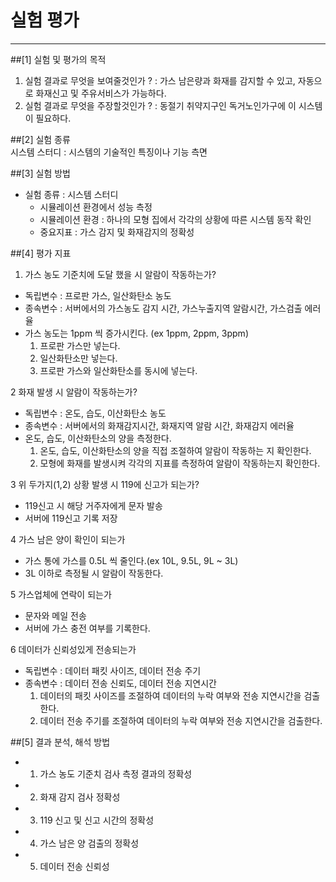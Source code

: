 # 실험 평가
--------
##[1] 실험 및 평가의 목적  
1. 실험 결과로 무엇을 보여줄것인가 ? : 가스 남은량과 화재를 감지할 수 있고, 자동으로 화재신고 및 주유서비스가 가능하다.  
2. 실험 결과로 무엇을 주장할것인가 ? : 동절기 취약지구인 독거노인가구에 이 시스템이 필요하다.  
    
##[2] 실험 종류  
 시스템 스터디 : 시스템의 기술적인 특징이나 기능 측면  
    
##[3] 실험 방법  
- 실험 종류 : 시스템 스터디  
    - 시뮬레이션 환경에서 성능 측정  
    - 시뮬레이션 환경 : 하나의 모형 집에서 각각의 상황에 따른 시스템 동작 확인  
    - 중요지표 : 가스 감지 및 화재감지의 정확성  
  
##[4] 평가 지표  
1. 가스 농도 기준치에 도달 했을 시 알람이 작동하는가?  
- 독립변수 : 프로판 가스, 일산화탄소 농도  
- 종속변수 : 서버에서의 가스농도 감지 시간, 가스누출지역 알람시간, 가스검출 에러율  
- 가스 농도는 1ppm 씩 증가시킨다. (ex 1ppm, 2ppm, 3ppm)  
    1) 프로판 가스만 넣는다.  
    2) 일산화탄소만 넣는다.  
    3) 프로판 가스와 일산화탄소를 동시에 넣는다.  
  
2 화재 발생 시 알람이 작동하는가?
  - 독립변수 : 온도, 습도, 이산화탄소 농도  
  - 종속변수 : 서버에서의 화재감지시간, 화재지역 알람 시간, 화재감지 에러율  
  - 온도, 습도, 이산화탄소의 양을 측정한다.  
    1) 온도, 습도, 이산화탄소의 양을 직접 조절하여 알람이 작동하는 지 확인한다.  
    2) 모형에 화재를 발생시켜 각각의 지표를 측정하여 알람이 작동하는지 확인한다.  
  
3 위 두가지(1,2) 상황 발생 시 119에 신고가 되는가?
  - 119신고 시 해당 거주자에게 문자 발송  
  - 서버에 119신고 기록 저장  
  
4 가스 남은 양이 확인이 되는가
  - 가스 통에 가스를 0.5L 씩 줄인다.(ex 10L, 9.5L, 9L ~ 3L)  
  - 3L 이하로 측정될 시 알람이 작동한다.  
  
5 가스업체에 연락이 되는가
  - 문자와 메일 전송  
  - 서버에 가스 충전 여부를 기록한다.  
  
6 데이터가 신뢰성있게 전송되는가
  - 독립변수 : 데이터 패킷 사이즈, 데이터 전송 주기  
  - 종속변수 : 데이터 전송 신뢰도, 데이터 전송 지연시간  
     1) 데이터의 패킷 사이즈를 조절하여 데이터의 누락 여부와 전송 지연시간을 검출한다.  
     2) 데이터 전송 주기를 조절하여 데이터의 누락 여부와 전송 지연시간을 검출한다.  
    
##[5] 결과 분석, 해석 방법  
- 1. 가스 농도 기준치 검사 측정 결과의 정확성  
- 2. 화재 감지 검사 정확성  
- 3. 119 신고 및 신고 시간의 정확성  
- 4. 가스 남은 양 검출의 정확성  
- 5. 데이터 전송 신뢰성  
